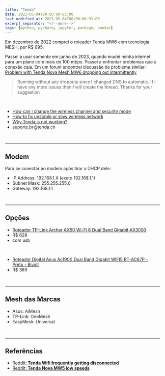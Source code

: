 ```yaml
---
title: "Tenda"
date: 2023-05-04T00:00:00-03:00
last_modified_at: 2023-05-04T00:00:00-03:00
excerpt_separator: "<!--more-->"
tags: [python, pycharm, jupyter, package, pandas]
---
```


Em dezembro de 2022 comprei o roteador Tenda MW6 com tecnologia MESH, por R$ 695.

Passei a usar somente em junho de 2023, quando mudei minha internet para um plano com mais de 100 mbps. Passei a enfrentar problemas que a conexão caia. Em um forum encontrei discussão de problema similar: [Problem with Tenda Nova Mesh MW6 dropping out intermittently](https://www.avforums.com/threads/problem-with-tenda-nova-mesh-mw6-dropping-out-intermittently.2431911/)

> Running without any dropouts since I changed DNS to automatic.
> If I have any more issues then I will create the thread. Thanks for your suggestion

<br>

- [How can I change the wireless channel and security mode](https://www.tendacn.com/faq/2331.html)
- [How to fix unstable or slow wireless network](https://www.tendacn.com/us/faq/2334.html)
- [Why Tenda is not working?](https://promisekit.org/2022/10/18/why-tenda-is-not-working/#:~:text=Power%20cycle%20your%20modem%20and%20the%20Tenda%20device.,to%20factory%20default.%20Upgrade%20to%20a%20newer%20firmware.)
- suporte.br@tenda.cn

<br>

---

## Modem

Para se conectar ao modem após tirar o DHCP dele:

- IP Address: 192.168.1.X (exeto 192.168.1.1)
- Subnet Mask: 255.255.255.0
- Gateway: 192.168.1.1

<br>

---

## Opções

- [Roteador TP-Link Archer AX50 Wi-Fi 6 Dual Band Gigabit AX3000 ](https://www.amazon.com.br/Roteador-Ax3000-Gigabit-Wi-fi-Router/dp/B07Z8833C7)
- R$ 628
- com usb

<br>

- [Roteador Digital Asus Ac1900 Dual Band Gigabit WIFI5 RT-AC67P - Preto - Bivolt](https://www.oiplace.com.br/roteador-digital-asus-ac1900-dual-band-gigabit-wifi5-rt-ac67p---preto---bivolt/b4bfb424-cf59-430f-a8dd-5506b970fb0c.html?gclid=CjwKCAjwhdWkBhBZEiwA1ibLmI2obaB4iARBQ7BojSKgoH1dWk7dDYnVPpK-8P8nTsFZCNwBbryQlBoC5QQQAvD_BwE&gclsrc=aw.ds)
- R$ 389

<br>

---

## Mesh das Marcas

- Asus: AiMesh
- TP-Link: OneMesh
- EasyMesh: Universal

<br>

---

## Referências

- [Reddit: **Tenda Wifi frequently getting disconnected**](https://www.reddit.com/r/wifi/comments/r2nm53/tenda_wifi_frequently_getting_disconnected/)
- [Reddit: **Tenda Nova MW5 low speeds**](https://www.reddit.com/r/HomeNetworking/comments/rrzpcl/tenda_nova_mw5_low_speeds/)
